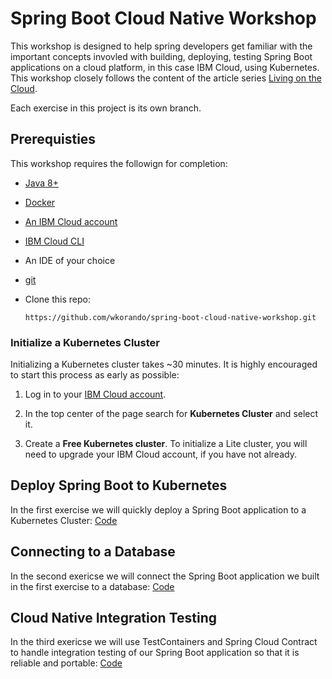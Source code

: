 # Spring Boot Cloud Native Workshop

This workshop is designed to help spring developers get familiar with the important concepts invovled with building, deploying, testing Spring Boot applications on a cloud platform, in this case IBM Cloud, using Kubernetes. This workshop closely follows the content of the article series [Living on the Cloud]((https://developer.ibm.com/series/living-on-the-cloud/)). 

Each exercise in this project is its own branch.

## Prerequisties 

This workshop requires the followign for completion: 

* [Java 8+](https://adoptopenjdk.net/)
* [Docker](https://www.docker.com/)
* [An IBM Cloud account](https://ibm.biz/BdzCAu)
* [IBM Cloud CLI](https://github.com/IBM-Cloud/ibm-cloud-cli-release/releases/)
* An IDE of your choice
* [git](https://git-scm.com/)
* Clone this repo:

	```
	https://github.com/wkorando/spring-boot-cloud-native-workshop.git
	```

### Initialize a Kubernetes Cluster

Initializing a Kubernetes cluster takes ~30 minutes. It is highly encouraged to start this process as early as possible: 

1. Log in to your [IBM Cloud account](http://cloud.ibm.com/). 

1. In the top center of the page search for **Kubernetes Cluster** and select it.

1. Create a **Free Kubernetes cluster**. To initialize a Lite cluster, you will need to upgrade your IBM Cloud account, if you have not already.

## Deploy Spring Boot to Kubernetes 

In the first exercise we will quickly deploy a Spring Boot application to a Kubernetes Cluster: [Code](https://github.com/wkorando/spring-boot-cloud-native-workshop/tree/1-deploying-spring-boot)

## Connecting to a Database

In the second exericse we will connect the Spring Boot application we built in the first exercise to a database: [Code](https://github.com/wkorando/spring-boot-cloud-native-workshop/tree/2-connecting-to-a-database)

## Cloud Native Integration Testing

In the third exericse we will use TestContainers and Spring Cloud Contract to handle integration testing of our Spring Boot application so that it is reliable and portable: [Code](https://github.com/wkorando/spring-boot-cloud-native-workshop/tree/3-cloud-native-integration-testing)